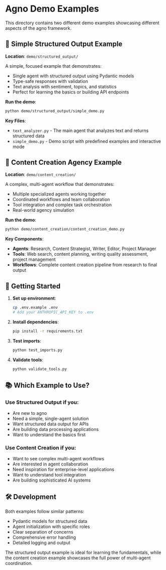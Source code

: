 # Agno Demo Examples

This directory contains two different demo examples showcasing different aspects of the agno framework.

## 🎯 Simple Structured Output Example

**Location**: `demo/structured_output/`

A simple, focused example that demonstrates:
- Single agent with structured output using Pydantic models
- Type-safe responses with validation
- Text analysis with sentiment, topics, and statistics
- Perfect for learning the basics or building API endpoints

**Run the demo**:
```bash
python demo/structured_output/simple_demo.py
```

**Key Files**:
- `text_analyzer.py` - The main agent that analyzes text and returns structured data
- `simple_demo.py` - Demo script with predefined examples and interactive mode

## 🏢 Content Creation Agency Example

**Location**: `demo/content_creation/`

A complex, multi-agent workflow that demonstrates:
- Multiple specialized agents working together
- Coordinated workflows and team collaboration
- Tool integration and complex task orchestration
- Real-world agency simulation

**Run the demo**:
```bash
python demo/content_creation/content_creation_demo.py
```

**Key Components**:
- **Agents**: Research, Content Strategist, Writer, Editor, Project Manager
- **Tools**: Web search, content planning, writing quality assessment, project management
- **Workflows**: Complete content creation pipeline from research to final output

## 🚀 Getting Started

1. **Set up environment**:
   ```bash
   cp .env.example .env
   # Add your ANTHROPIC_API_KEY to .env
   ```

2. **Install dependencies**:
   ```bash
   pip install -r requirements.txt
   ```

3. **Test imports**:
   ```bash
   python test_imports.py
   ```

4. **Validate tools**:
   ```bash
   python validate_tools.py
   ```

## 📚 Which Example to Use?

### Use **Structured Output** if you:
- Are new to agno
- Need a simple, single-agent solution
- Want structured data output for APIs
- Are building data processing applications
- Want to understand the basics first

### Use **Content Creation** if you:
- Want to see complex multi-agent workflows
- Are interested in agent collaboration
- Need inspiration for enterprise-level applications
- Want to understand tool integration
- Are building sophisticated AI systems

## 🛠️ Development

Both examples follow similar patterns:
- Pydantic models for structured data
- Agent initialization with specific roles
- Clear separation of concerns
- Comprehensive error handling
- Detailed logging and output

The structured output example is ideal for learning the fundamentals, while the content creation example showcases the full power of multi-agent coordination.